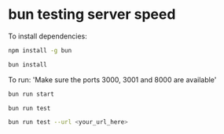 # bun testing server speed

To install dependencies:

```bash
npm install -g bun
```

```bash
bun install
```

To run:
'Make sure the ports 3000, 3001 and 8000 are available'

```bash
bun run start
```

```bash
bun run test
```

```bash
bun run test --url <your_url_here>
```
